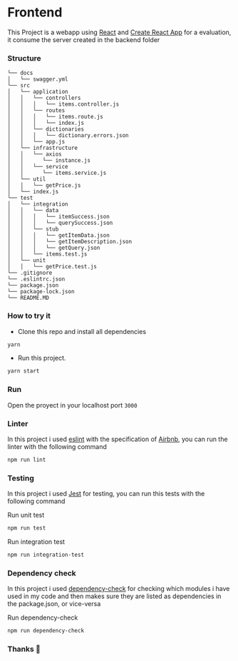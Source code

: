 # Frontend

This Project is a webapp using [React](https://es.reactjs.org/) and [Create React App](https://github.com/facebook/create-react-app) for a evaluation, it consume the server created in the backend folder

### Structure

```
└── docs
│   └── swagger.yml
└── src
│   └── application
│   │   └── controllers
│   │   │   └── items.controller.js
│   │   └── routes
│   │   │   └── items.route.js
│   │   │   └── index.js
│   │   └── dictionaries
│   │   │   └── dictionary.errors.json
│   │   └── app.js
│   └── infrastructure
│   │   └── axios
│   │      └── instance.js
│   │   └── service
│   │      └── items.service.js
│   └── util
│   │   └── getPrice.js
│   └── index.js
└── test
│   └── integration
│   │   └── data
│   │   │   └── itemSuccess.json
│   │   │   └── querySuccess.json
│   │   └── stub
│   │   │   └── getItemData.json
│   │   │   └── getItemDescription.json
│   │   │   └── getQuery.json
│   │   └── items.test.js
│   └── unit
│   │   └── getPrice.test.js
└── .gitignore
└── .eslintrc.json
└── package.json
└── package-lock.json
└── README.MD
```

### How to try it

- Clone this repo and install all dependencies

```sh
yarn
```

- Run this project.

```sh
yarn start
```

### Run

Open the proyect in your localhost port `3000`

### Linter

In this project i used [eslint](https://eslint.org/) with the specification of [Airbnb](https://github.com/airbnb/javascript), you can run the linter with the following command

```sh
npm run lint
```

### Testing

In this project i used [Jest](https://jestjs.io/) for testing, you can run this tests with the following command

Run unit test

```sh
npm run test
```

Run integration test

```sh
npm run integration-test
```

### Dependency check

In this project i used [dependency-check](https://www.npmjs.com/package/dependency-check) for checking which modules i have used in my code and then makes sure they are listed as dependencies in the package.json, or vice-versa

Run dependency-check

```sh
npm run dependency-check
```

### Thanks 🙌
